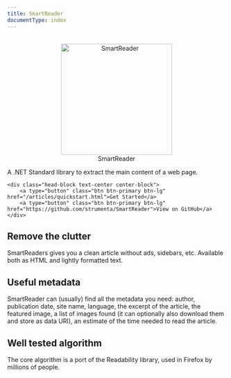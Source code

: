 ```yaml
---
title: SmartReader
documentType: index
---
```

<div class="jumbotron">
	<div class="h1 closer-top" align="center">
		<br>
		<img src="/images/logo.png" width="256" alt="SmartReader">
		<br>
		SmartReader
		<br>
	</div>
	<div class="head-block text-center center-block">
		<p class="h4 text-center">A .NET Standard library to extract the main content of a web page.</p>
	</div>
	
	<div class="head-block text-center center-block">
		<a type="button" class="btn btn-primary btn-lg" href="/articles/quickstart.html">Get Started</a>
		<a type="button" class="btn btn-primary btn-lg" href="https://github.com/strumenta/SmartReader">View on GitHub</a>
	</div>
</div>
<div class="feature-section">
  <div class="container">
    <div class="row">
      <div class="col-md-8 col-md-offset-2 text-center">        
        <section>
          <h2>Remove the clutter</h2>
          <p class="lead">SmartReaders gives you a clean article without ads, sidebars, etc. Available both as HTML and lightly formatted text.</p>
        </section>
      </div>
    </div>
  </div>
</div>
<div class="feature-section-alternate">
  <div class="container">
    <div class="row">
      <div class="col-md-8 col-md-offset-2 text-center">        
        <section>
          <h2>Useful metadata</h2>
          <p class="lead">SmartReader can (usually) find all the metadata you need: author, publication date, site name, language, the excerpt of the article, the featured image, a list of images found (it can optionally also download them and store as data URI), an estimate of the time needed to read the article.</p>
        </section>
      </div>
    </div>
  </div>
</div>
<div class="last-block">
  <div class="container">
    <div class="row">
      <div class="col-md-8 col-md-offset-2 text-center">        
        <section>
          <h2>Well tested algorithm</h2>
          <p class="lead">The core algorithm is a port of the Readability library, used in Firefox by millions of people.</p>
        </section>
      </div>
    </div>
  </div>
</div>